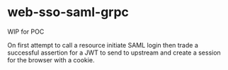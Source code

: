 # web-sso-saml-grpc


WIP for POC


On first attempt to call a resource initiate SAML login then trade a successful assertion for a JWT to send to upstream and create a session for the browser with a cookie.

